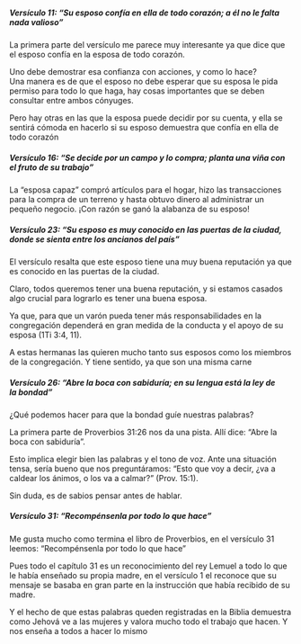 ##### Versículo 11: “Su esposo confía en ella de todo corazón; a él no le falta nada valioso”

La primera parte del versículo me parece muy interesante ya que dice que el esposo confía en la esposa de todo corazón.  
  
Uno debe demostrar esa confianza con acciones, y como lo hace?  
Una manera es de que el esposo no debe esperar que su esposa le pida permiso para todo lo que haga, hay cosas importantes que se deben consultar entre ambos cónyuges.  
  
Pero hay otras en las que la esposa puede decidir por su cuenta, y ella se sentirá cómoda en hacerlo si su esposo demuestra que confía en ella de todo corazón 

##### Versículo 16: “Se decide por un campo y lo compra; planta una viña con el fruto de su trabajo”

La “esposa capaz” compró artículos para el hogar, hizo las transacciones para la compra de un terreno y hasta obtuvo dinero al administrar un pequeño negocio. ¡Con razón se ganó la alabanza de su esposo!

##### Versículo 23: “Su esposo es muy conocido en las puertas de la ciudad, donde se sienta entre los ancianos del país”

El versículo resalta que este esposo tiene una muy buena reputación ya que es conocido en las puertas de la ciudad.  
  
Claro, todos queremos tener una buena reputación, y si estamos casados algo crucial para lograrlo es tener una buena esposa.  
  
Ya que, para que un varón pueda tener más responsabilidades en la congregación dependerá en gran medida de la conducta y el apoyo de su esposa (1Ti 3:4, 11).  
  
A estas hermanas las quieren mucho tanto sus esposos como los miembros de la congregación. Y tiene sentido, ya que son una misma carne

##### Versículo 26: “Abre la boca con sabiduría; en su lengua está la ley de la bondad”

¿Qué podemos hacer para que la bondad guíe nuestras palabras?  
  
La primera parte de Proverbios 31:26 nos da una pista. Allí dice: “Abre la boca con sabiduría”.  
  
Esto implica elegir bien las palabras y el tono de voz. Ante una situación tensa, sería bueno que nos preguntáramos: “Esto que voy a decir, ¿va a caldear los ánimos, o los va a calmar?” (Prov. 15:1).  

Sin duda, es de sabios pensar antes de hablar.

##### Versículo 31: “Recompénsenla por todo lo que hace”

Me gusta mucho como termina el libro de Proverbios, en el versículo 31 leemos: “Recompénsenla por todo lo que hace”  
  
Pues todo el capítulo 31 es un reconocimiento del rey Lemuel a todo lo que le había enseñado su propia madre, en el versículo 1 el reconoce que su mensaje se basaba en gran parte en la instrucción que había recibido de su madre.  
  
Y el hecho de que estas palabras queden registradas en la Biblia demuestra como Jehová ve a las mujeres y valora mucho todo el trabajo que hacen. Y nos enseña a todos a hacer lo mismo